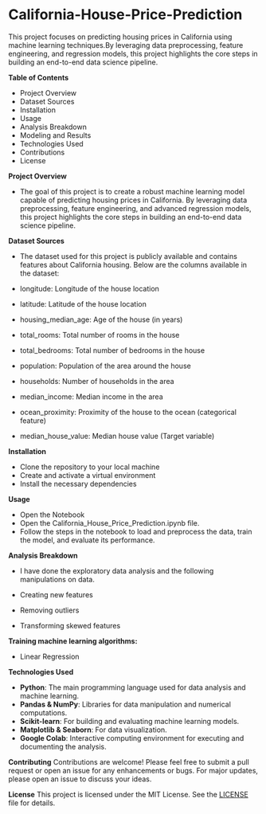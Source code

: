 # California-House-Price-Prediction
This project focuses on predicting housing prices in California using machine learning techniques.By leveraging data preprocessing, feature engineering, and regression models, this project highlights the core steps in building an end-to-end data science pipeline.

**Table of Contents**
- Project Overview
- Dataset Sources
- Installation
- Usage
- Analysis Breakdown
- Modeling and Results
- Technologies Used
- Contributions
- License

**Project Overview**
- The goal of this project is to create a robust machine learning model capable of predicting housing prices in California. By leveraging data preprocessing, feature engineering, and advanced regression models, this project highlights the core steps in building an end-to-end data science pipeline.

**Dataset Sources**
- The dataset used for this project is publicly available and contains features about California housing. Below are the columns available in the dataset:

- longitude: Longitude of the house location
- latitude: Latitude of the house location
- housing_median_age: Age of the house (in years)
- total_rooms: Total number of rooms in the house
- total_bedrooms: Total number of bedrooms in the house
- population: Population of the area around the house
- households: Number of households in the area
- median_income: Median income in the area
- ocean_proximity: Proximity of the house to the ocean (categorical feature)
- median_house_value: Median house value (Target variable)

**Installation**
- Clone the repository to your local machine
- Create and activate a virtual environment
- Install the necessary dependencies

**Usage**
- Open the Notebook
- Open the California_House_Price_Prediction.ipynb file.
- Follow the steps in the notebook to load and preprocess the data, train the model, and evaluate its performance.

**Analysis Breakdown**
- I have done the exploratory data analysis and the following manipulations on data.

- Creating new features
- Removing outliers
- Transforming skewed features

**Training machine learning algorithms:**
- Linear Regression

**Technologies Used**
- **Python**: The main programming language used for data analysis and machine learning.
- **Pandas & NumPy**: Libraries for data manipulation and numerical computations.
- **Scikit-learn**: For building and evaluating machine learning models.
- **Matplotlib & Seaborn**: For data visualization.
- **Google Colab**: Interactive computing environment for executing and documenting the analysis.

**Contributing**
Contributions are welcome! Please feel free to submit a pull request or open an issue for any enhancements or bugs. For major updates, please open an issue to discuss your ideas.

**License**
This project is licensed under the MIT License. See the [LICENSE](LICENSE) file for details.
